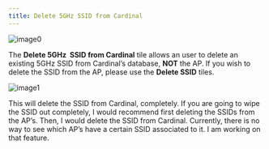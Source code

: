 ```yaml
---
title: Delete 5GHz SSID from Cardinal
---
```


![image0](http://cardinal.mcclunetechnologies.net/wp-content/uploads/2017/10/img_59f7ee9051236.png)

The **Delete 5GHz  SSID from Cardinal** tile allows an user to delete an
existing 5GHz SSID from Cardinal’s database, **NOT** the AP. If you wish
to delete the SSID from the AP, please use the **Delete SSID** tiles.

![image1](http://cardinal.mcclunetechnologies.net/wp-content/uploads/2017/10/img_59f7eec70009d.png)

This will delete the SSID from Cardinal, completely. If you are going to
wipe the SSID out completely, I would recommend first deleting the SSIDs
from the AP’s. Then, I would delete the SSID from Cardinal. Currently,
there is no way to see which AP’s have a certain SSID associated to it.
I am working on that feature.
